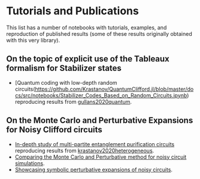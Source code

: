 # Tutorials and Publications

This list has a number of notebooks with tutorials, examples, and reproduction of published results (some of these results originally obtained with this very library).

## On the topic of explicit use of the Tableaux formalism for Stabilizer states 

- [Quantum coding with low-depth random circuits(https://github.com/Krastanov/QuantumClifford.jl/blob/master/docs/src/notebooks/Stabilizer_Codes_Based_on_Random_Circuits.ipynb) reproducing results from [gullans2020quantum](@cite).


## On the Monte Carlo and Perturbative Expansions for **Noisy** Clifford circuits

- [In-depth study of multi-partite entanglement purification circuits](https://github.com/Krastanov/QuantumClifford.jl/blob/master/docs/src/notebooks/Noisy_Circuits_Tutorial_with_Purification_Circuits.ipynb) reproducing results from [krastanov2020heterogeneous](@cite).
- [Comparing the Monte Carlo and Perturbative method for noisy circuit simulations](https://github.com/Krastanov/QuantumClifford.jl/blob/master/docs/src/notebooks/Perturbative_Expansions_vs_Monte_Carlo_Simulations.ipynb).
- [Showcasing symbolic perturbative expansions of noisy circuits](https://github.com/Krastanov/QuantumClifford.jl/blob/master/docs/src/notebooks/Symbolic_Perturbative_Expansions.ipynb).